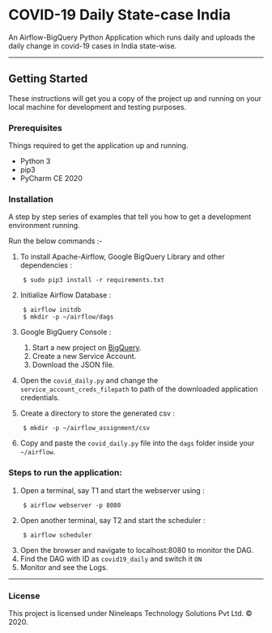 # COVID-19 Daily State-case India

An Airflow-BigQuery Python Application which runs daily and uploads the daily change in covid-19 cases in India state-wise.

___
## Getting Started

These instructions will get you a copy of the project up and running on your local machine for development and testing purposes.

### Prerequisites
Things required to get the application up and running.
* Python 3
* pip3
* PyCharm CE 2020

### Installation
A step by step series of examples that tell you how to get a development environment running.

Run the below commands :-

1. To install Apache-Airflow, Google BigQuery Library and other dependencies :    

```
    $ sudo pip3 install -r requirements.txt
``` 
    
2. Initialize Airflow Database :
```
    $ airflow initdb
    $ mkdir -p ~/airflow/dags
```
    
3. Google BigQuery Console  :

    1. Start a new project on [BigQuery](https://console.cloud.google.com/).
    2. Create a new Service Account.
    3. Download the JSON file.
    

4.  Open the `covid_daily.py` and change the `service_account_creds_filepath` to path of the downloaded application credentials. 

5.  Create a directory to store the generated csv :
```
    $ mkdir -p ~/airflow_assignment/csv
```
6. Copy and paste the `covid_daily.py` file into the `dags` folder inside your `~/airflow`.

### Steps to run the application:

1. Open a terminal, say T1 and start the webserver using :
```
    $ airflow webserver -p 8080
```   
2. Open another terminal, say T2 and start the scheduler : 
```
    $ airflow scheduler
```
3. Open the browser and navigate to localhost:8080 to monitor the DAG.
4. Find the DAG with ID as `covid19_daily` and switch it `ON`
5. Monitor and see the Logs.

---
### License
This project is licensed under Nineleaps Technology Solutions Pvt Ltd. © 2020.